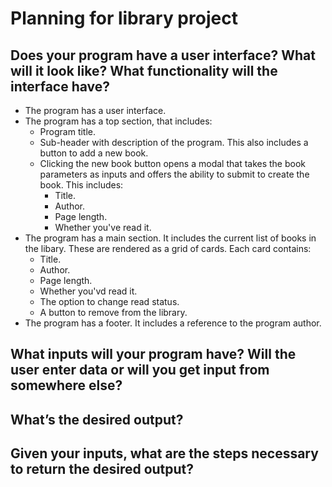 # Planning for library project 
## Does your program have a user interface? What will it look like? What functionality will the interface have? 
- The program has a user interface. 
- The program has a top section, that includes:
    - Program title. 
    - Sub-header with description of the program. This also includes a button to add a new book. 
    - Clicking the new book button opens a modal that takes the book parameters as inputs and offers the ability to submit to create the book. This includes:
        - Title. 
        - Author. 
        - Page length. 
        - Whether you've read it. 
- The program has a main section. It includes the current list of books in the libary. These are rendered as a grid of cards. Each card contains:
    - Title. 
    - Author. 
    - Page length. 
    - Whether you'vd read it. 
    - The option to change read status. 
    - A button to remove from the library. 
- The program has a footer. It includes a reference to the program author. 

## What inputs will your program have? Will the user enter data or will you get input from somewhere else?
## What’s the desired output?
## Given your inputs, what are the steps necessary to return the desired output?